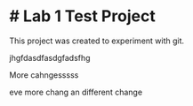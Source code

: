 # \# Lab 1 Test Project

This project was created to experiment with git.

jhgfdasdfasdgfadsfhg

More cahngesssss


eve more chang
an different change

